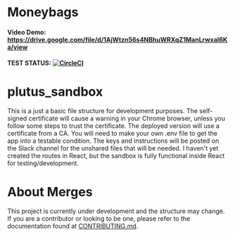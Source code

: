 # Moneybags

#### Video Demo: https://drive.google.com/file/d/1AjWtzn56s4NBhuWRXqZ1ManLrwxaI6Ka/view 

#### TEST STATUS: [![CircleCI](https://circleci.com/gh/moneytrees/moneybags/tree/develop.svg?style=svg)](https://circleci.com/gh/moneytrees/moneybags/tree/develop)

# plutus_sandbox

This is a just a basic file structure for development purposes. The self-signed certificate will cause a warning in your Chrome browser, unless you follow some steps to trust the certificate. The deployed version will use a certificate from a CA. You will need to make your own .env file to get the app into a testable condition. The keys and instructions will be posted on the Slack channel for the unshared files that will be needed. I haven't yet created the routes in React, but the sandbox is fully functional inside React for testing/development.

# About Merges

This project is currently under development and the structure may change. If you are a contributor or looking to be one, please refer to the documentation found at [CONTRIBUTING.md](https://github.com/moneytrees/moneybags/blob/develop/CONTRIBUTING.md).
